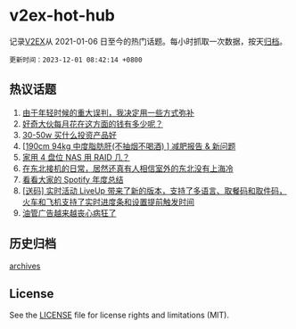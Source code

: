 # v2ex-hot-hub

 记录[V2EX](https://www.v2ex.com/)从 2021-01-06 日至今的热门话题。每小时抓取一次数据，按天[归档](archives)。

`更新时间：2023-12-01 08:42:14 +0800`

## 热议话题

1. [由于年轻时候的重大误判，我决定用一些方式弥补](https://www.v2ex.com/t/996449)
1. [好奇大伙每月花在这方面的钱有多少呢？](https://www.v2ex.com/t/996421)
1. [30-50w 买什么投资产品好](https://www.v2ex.com/t/996424)
1. [[190cm 94kg 中度脂肪肝(不抽烟不喝酒) ] 减肥报告 & 新问题](https://www.v2ex.com/t/996422)
1. [家用 4 盘位 NAS 用 RAID 几？](https://www.v2ex.com/t/996537)
1. [在东北接机的日常，居然还真有人相信室外的东北没有上海冷](https://www.v2ex.com/t/996477)
1. [看看大家的 Spotify 年度总结](https://www.v2ex.com/t/996431)
1. [[送码] 实时活动 LiveUp 带来了新的版本，支持了多语言、取餐码和取件码，火车和飞机支持了实时进度条和设置提前触发时间](https://www.v2ex.com/t/996445)
1. [油管广告越来越丧心病狂了](https://www.v2ex.com/t/996479)

## 历史归档

[archives](archives)

## License

See the [LICENSE](LICENSE) file for license rights and limitations (MIT).
